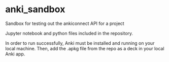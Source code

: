 # anki_sandbox
Sandbox for testing out the ankiconnect API for a project


Jupyter notebook and python files included in the repository. 

In order to run successfully, Anki must be installed and running on your local machine. Then, add the .apkg file from the repo as a deck in your local Anki app.
